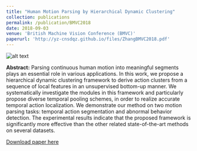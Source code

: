 ```yaml
---
title: "Human Motion Parsing by Hierarchical Dynamic Clustering"
collection: publications
permalink: /publication/BMVC2018
date: 2018-09-03
venue: 'British Machine Vision Conference (BMVC)'
paperurl: 'http://yz-cnsdqz.github.io/files/ZhangBMVC2018.pdf'
---
```

![alt text](http://yz-cnsdqz.github.io/images/bmvc2018.png)<!-- .element height="30%" width="30%" -->

__Abstract:__ 
Parsing continuous human motion into meaningful segments plays an essential role
in various applications. In this work, we propose a hierarchical dynamic clustering
framework to derive action clusters from a sequence of local features in an unsupervised
bottom-up manner. We systematically investigate the modules in this framework
and particularly propose diverse temporal pooling schemes, in order to realize accurate
temporal action localization. We demonstrate our method on two motion parsing tasks:
temporal action segmentation and abnormal behavior detection. The experimental results
indicate that the proposed framework is significantly more effective than the other related
state-of-the-art methods on several datasets.

[Download paper here](http://bmvc2018.org/contents/papers/1000.pdf)
